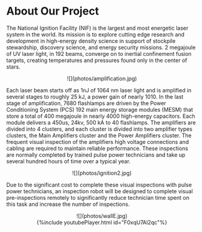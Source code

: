 # About Our Project

The National Ignition Facility (NIF) is the largest and most energetic laser system in the world. Its mission is to explore cutting edge research and development in high-energy density science in support of stockpile stewardship, discovery science, and energy security missions. 2 megajoule of UV laser light, in 192 beams, converge on to inertial confinement fusion targets, creating temperatures and pressures found only in the center of stars. 

<div align="center"> ![](photos/amplification.jpg) </div>

Each laser beam starts off as 1nJ of 1064 nm laser light and is amplified in several stages to roughly 25 kJ, a power gain of nearly 1010. In the last stage of amplification, 7680 flashlamps are driven by the Power Conditioning System (PCS) 192 main energy storage modules (MESM) that store a total of 400 megajoule in nearly 4000 high-energy capacitors. Each module delivers a 450us, 24kv, 500 kA to 40 flashlamps. The amplifiers are divided into 4 clusters, and each cluster is divided into two amplifier types clusters, the Main Amplifiers cluster and the Power Amplifiers cluster.
The frequent visual inspection of the amplifiers high voltage connections and cabling are required to maintain reliable performance. These inspections are normally completed by trained pulse power technicians and take up several hundred hours of time over a typical year.

<div align="center"> ![](photos/ignition2.jpg) </div>

Due to the significant cost to complete these visual inspections with pulse power technicians, an inspection robot will be designed to complete visual pre-inspections remotely to significantly reduce technician time spent on this task and increase the number of inspections.

<div align="center"> ![](photos/wallE.jpg) </div>

<div align="center"> {%include youtubePlayer.html id="F0xqU7Al2qc"%} </div>
